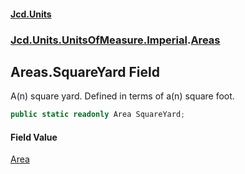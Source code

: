 #### [Jcd.Units](index.md 'index')
### [Jcd.Units.UnitsOfMeasure.Imperial](Jcd.Units.UnitsOfMeasure.Imperial.md 'Jcd.Units.UnitsOfMeasure.Imperial').[Areas](Areas.md 'Jcd.Units.UnitsOfMeasure.Imperial.Areas')

## Areas.SquareYard Field

A(n) square yard. Defined in terms of a(n) square foot.

```csharp
public static readonly Area SquareYard;
```

#### Field Value
[Area](Area.md 'Jcd.Units.UnitTypes.Area')
